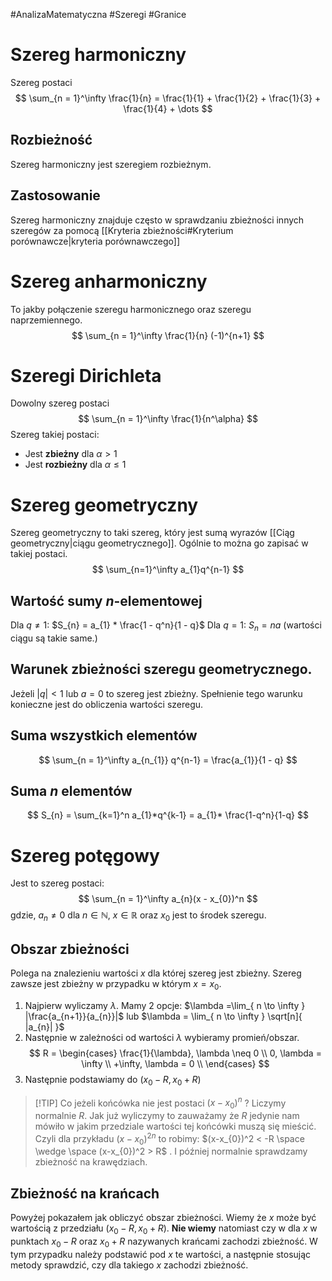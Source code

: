 #AnalizaMatematyczna #Szeregi #Granice
# Szereg harmoniczny
Szereg postaci
$$
\sum_{n = 1}^\infty \frac{1}{n} = \frac{1}{1} + \frac{1}{2} + \frac{1}{3} + \frac{1}{4} + \dots
$$

## Rozbieżność
Szereg harmoniczny jest szeregiem rozbieżnym.
## Zastosowanie
Szereg harmoniczny znajduje często w sprawdzaniu zbieżności innych szeregów za pomocą [[Kryteria zbieżności#Kryterium porównawcze|kryteria porównawczego]] 
# Szereg anharmoniczny
To jakby połączenie szeregu harmonicznego oraz szeregu naprzemiennego.
$$
\sum_{n = 1}^\infty \frac{1}{n} (-1)^{n+1}
$$
# Szeregi Dirichleta
Dowolny szereg postaci
$$
\sum_{n = 1}^\infty \frac{1}{n^\alpha}
$$
Szereg takiej postaci:
- Jest **zbieżny** dla $\alpha > 1$
- Jest **rozbieżny** dla $\alpha \leq 1$


# Szereg geometryczny
Szereg geometryczny to taki szereg, który jest sumą wyrazów [[Ciąg geometryczny|ciągu geometrycznego]].
Ogólnie to można go zapisać w takiej postaci.
$$
\sum_{n=1}^\infty a_{1}q^{n-1}
$$
## Wartość sumy $n$-elementowej
Dla $q \neq 1$: $S_{n} = a_{1} * \frac{1 - q^n}{1 - q}$
Dla $q = 1$: $S_{n} = na$ (wartości ciągu są takie same.)

## Warunek zbieżności szeregu geometrycznego.
Jeżeli $|q| < 1$ lub $a = 0$ to szereg jest zbieżny.
Spełnienie tego warunku konieczne jest do obliczenia wartości szeregu.
## Suma wszystkich elementów
$$
\sum_{n = 1}^\infty a_{n_{1}} q^{n-1} = \frac{a_{1}}{1 - q}
$$
## Suma $n$ elementów
$$
S_{n} = \sum_{k=1}^n a_{1}*q^{k-1} = a_{1}* \frac{1-q^n}{1-q}
$$
# Szereg potęgowy
Jest to szereg postaci:
$$
\sum_{n = 1}^\infty a_{n}(x - x_{0})^n
$$
gdzie, $a_{n} \neq 0$ dla $n \in \mathbb{N}$, $x \in \mathbb{R}$
oraz $x_{0}$ jest to środek szeregu.
## Obszar zbieżności
Polega na znalezieniu wartości $x$ dla której szereg jest zbieżny.
Szereg zawsze jest zbieżny w przypadku w którym $x = x_{0}$.

1. Najpierw wyliczamy $\lambda$. Mamy 2 opcje: $\lambda =\lim_{ n \to \infty } |\frac{a_{n+1}}{a_{n}}|$ lub $\lambda = \lim_{ n \to \infty } \sqrt[n]{ |a_{n}| }$
2. Następnie w zależności od wartości $\lambda$ wybieramy promień/obszar.$$
   R = \begin{cases}
\frac{1}{\lambda}, \lambda \neq 0 \\
0, \lambda = \infty \\
+\infty, \lambda = 0 \\
\end{cases}
$$
3. Następnie podstawiamy do $(x_{0} - R, x_{0} + R)$ 

> [!TIP] Co jeżeli końcówka nie jest postaci $(x-x_{0})^n$ ?
> Liczymy normalnie $R$. Jak już wyliczymy to zauważamy że $R$ jedynie nam mówiło w jakim przedziale wartości tej końcówki muszą się mieścić.
> Czyli dla przykładu $(x-x_{0})^{2n}$ to robimy:
> $(x-x_{0})^2 < -R \space \wedge \space (x-x_{0})^2 > R$ .
> I później normalnie sprawdzamy zbieżność na krawędziach.

## Zbieżność na krańcach
Powyżej pokazałem jak obliczyć obszar zbieżności. Wiemy że $x$ może być wartością z przedziału $(x_{0} - R, x_{0} + R)$.
**Nie wiemy** natomiast czy w dla $x$ w punktach $x_{0} - R$ oraz $x_{0} + R$  nazywanych krańcami zachodzi zbieżność. W tym przypadku należy podstawić pod $x$ te wartości, a następnie stosując metody sprawdzić, czy dla takiego $x$ zachodzi zbieżność. 
